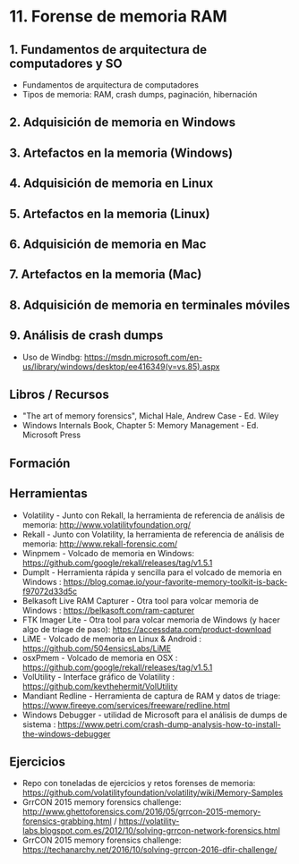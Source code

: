 # 11. Forense de memoria RAM

## 1. Fundamentos de arquitectura de computadores y SO
+ Fundamentos de arquitectura de computadores
+ Tipos de memoria: RAM, crash dumps, paginación, hibernación

## 2. Adquisición de memoria en Windows

## 3. Artefactos en la memoria (Windows)

## 4. Adquisición de memoria en Linux

## 5.  Artefactos en la memoria (Linux)

## 6. Adquisición de memoria en Mac

## 7. Artefactos en la memoria (Mac)

## 8. Adquisición de memoria en terminales móviles

## 9. Análisis de crash dumps
+ Uso de Windbg: https://msdn.microsoft.com/en-us/library/windows/desktop/ee416349(v=vs.85).aspx

## Libros / Recursos
+ "The art of memory forensics", Michal Hale, Andrew Case - Ed. Wiley
+ Windows Internals Book, Chapter 5: Memory Management - Ed. Microsoft Press

## Formación

## Herramientas
+ Volatility - Junto con Rekall, la herramienta de referencia de análisis de memoria: http://www.volatilityfoundation.org/
+ Rekall - Junto con Volatility, la herramienta de referencia de análisis de memoria: http://www.rekall-forensic.com/
+ Winpmem - Volcado de memoria en Windows: https://github.com/google/rekall/releases/tag/v1.5.1
+ DumpIt - Herramienta rápida y sencilla para el volcado de memoria en Windows : https://blog.comae.io/your-favorite-memory-toolkit-is-back-f97072d33d5c
+ Belkasoft Live RAM Capturer - Otra tool para volcar memoria de Windows : https://belkasoft.com/ram-capturer
+ FTK Imager Lite - Otra tool para volcar memoria de Windows (y hacer algo de triage de paso): https://accessdata.com/product-download 
+ LiME - Volcado de memoria en Linux & Android : https://github.com/504ensicsLabs/LiME 
+ osxPmem - Volcado de memoria en OSX : https://github.com/google/rekall/releases/tag/v1.5.1
+ VolUtility - Interface gráfico de Volatility : https://github.com/kevthehermit/VolUtility
+ Mandiant Redline - Herramienta de captura de RAM y datos de triage: https://www.fireeye.com/services/freeware/redline.html
+ Windows Debugger -  utilidad de Microsoft para el análisis de dumps de sistema : https://www.petri.com/crash-dump-analysis-how-to-install-the-windows-debugger

## Ejercicios
+ Repo con toneladas de ejercicios y retos forenses de memoria: https://github.com/volatilityfoundation/volatility/wiki/Memory-Samples
+ GrrCON 2015 memory forensics challenge: http://www.ghettoforensics.com/2016/05/grrcon-2015-memory-forensics-grabbing.html / https://volatility-labs.blogspot.com.es/2012/10/solving-grrcon-network-forensics.html
+ GrrCON 2015 memory forensics challenge: https://techanarchy.net/2016/10/solving-grrcon-2016-dfir-challenge/
